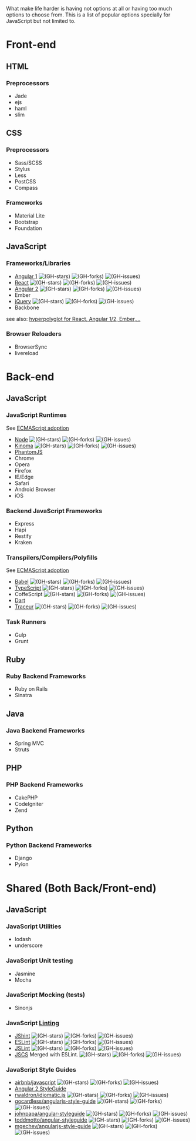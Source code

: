What make life harder is having not options at all or having too much options to choose from. 
This is a list of popular options specially for JavaScript but not limited to.

# Front-end

## HTML

### Preprocessors
 - Jade
 - ejs
 - haml
 - slim

## CSS

### Preprocessors
  - Sass/SCSS
  - Stylus
  - Less
  - PostCSS
  - Compass
  
### Frameworks
 - Material Lite
 - Bootstrap
 - Foundation

## JavaScript

### Frameworks/Libraries

- [Angular 1](https://github.com/angular/angular.js) 
![(GH-stars)](https://img.shields.io/github/stars/angular/angular.js.svg?style=flat-square) ![(GH-forks)](https://img.shields.io/github/forks/angular/angular.js.svg?style=flat-square) ![(GH-issues)](https://img.shields.io/github/issues/angular/angular.js.svg?style=flat-square)
- [React](https://github.com/facebook/react) 
![(GH-stars)](https://img.shields.io/github/stars/facebook/react.svg?style=flat-square) ![(GH-forks)](https://img.shields.io/github/forks/facebook/react.svg?style=flat-square) ![(GH-issues)](https://img.shields.io/github/issues/facebook/react.svg?style=flat-square)
- [Angular 2](https://github.com/angular/angular) ![(GH-stars)](https://img.shields.io/github/stars/angular/angular.svg?style=flat-square) ![(GH-forks)](https://img.shields.io/github/forks/angular/angular.svg?style=flat-square) ![(GH-issues)](https://img.shields.io/github/issues/angular/angular.svg?style=flat-square)
- Ember
- [jQuery](https://github.com/jquery/jquery) 
![(GH-stars)](https://img.shields.io/github/stars/jquery/jquery.svg?style=flat-square) ![(GH-forks)](https://img.shields.io/github/forks/jquery/jquery.svg?style=flat-square) ![(GH-issues)](https://img.shields.io/github/issues/jquery/jquery.svg?style=flat-square)
- Backbone

see also: [hyperpolyglot for React, Angular 1/2, Ember,...](http://jeffcarp.github.io/frontend-hyperpolyglot)

### Browser Reloaders
 - BrowserSync
 - livereload

# Back-end 

## JavaScript

### JavaScript Runtimes

See [ECMAScript adoption](http://kangax.github.io/compat-table)

- [Node](https://github.com/nodejs/node) ![(GH-stars)](https://img.shields.io/github/stars/nodejs/node.svg?style=flat-square) ![(GH-forks)](https://img.shields.io/github/forks/nodejs/node.svg?style=flat-square) ![(GH-issues)](https://img.shields.io/github/issues/nodejs/node.svg?style=flat-square)
- [Kinoma](https://github.com/Kinoma/kinomajs) ![(GH-stars)](https://img.shields.io/github/stars/Kinoma/kinomajs.svg?style=flat-square) ![(GH-forks)](https://img.shields.io/github/forks/Kinoma/kinomajs.svg?style=flat-square) ![(GH-issues)](https://img.shields.io/github/issues/Kinoma/kinomajs.svg?style=flat-square)
- [PhantomJS](http://phantomjs.org/)
- Chrome
- Opera
- Firefox
- IE/Edge
- Safari
- Android Browser
- iOS

### Backend JavaScript Frameworks

- Express
- Hapi
- Restify
- Kraken

### Transpilers/Compilers/Polyfills

See [ECMAScript adoption](http://kangax.github.io/compat-table)

- [Babel](https://github.com/babel/babel) ![(GH-stars)](https://img.shields.io/github/stars/babel/babel.svg?style=flat-square) ![(GH-forks)](https://img.shields.io/github/forks/babel/babel.svg?style=flat-square) ![(GH-issues)](https://img.shields.io/github/issues/babel/babel.svg?style=flat-square)
- [TypeScript](https://github.com/Microsoft/TypeScript) ![(GH-stars)](https://img.shields.io/github/stars/Microsoft/TypeScript.svg?style=flat-square) ![(GH-forks)](https://img.shields.io/github/forks/Microsoft/TypeScript.svg?style=flat-square) ![(GH-issues)](https://img.shields.io/github/issues/Microsoft/TypeScript.svg?style=flat-square)
- CoffeScript  ![(GH-stars)](https://img.shields.io/github/stars/jashkenas/coffeescript.svg?style=flat-square) ![(GH-forks)](https://img.shields.io/github/forks/jashkenas/coffeescript.svg?style=flat-square) ![(GH-issues)](https://img.shields.io/github/issues/jashkenas/coffeescript.svg?style=flat-square)
- [Dart](https://www.dartlang.org/)
- [Traceur](https://github.com/google/traceur-compiler) ![(GH-stars)](https://img.shields.io/github/stars/google/traceur-compiler.svg?style=flat-square) ![(GH-forks)](https://img.shields.io/github/forks/google/traceur-compiler.svg?style=flat-square) ![(GH-issues)](https://img.shields.io/github/issues/google/traceur-compiler.svg?style=flat-square)

### Task Runners

- Gulp
- Grunt

## Ruby

### Ruby Backend Frameworks

- Ruby on Rails
- Sinatra

## Java

### Java Backend Frameworks

 - Spring MVC
 - Struts
 
## PHP

### PHP Backend Frameworks

 - CakePHP
 - CodeIgniter
 - Zend

## Python

### Python Backend Frameworks

 - Django
 - Pylon

# Shared (Both Back/Front-end)

## JavaScript

### JavaScript Utilities

- lodash
- underscore

### JavaScript Unit testing

- Jasmine
- Mocha

### JavaScript Mocking (tests)

- Sinonjs

### JavaScript [Linting](https://www.sitepoint.com/comparison-javascript-linting-tools/)
 - [JShint](https://github.com/jshint/jshint) ![(GH-stars)](https://img.shields.io/github/stars/jshint/jshint.svg?style=flat-square) ![(GH-forks)](https://img.shields.io/github/forks/jshint/jshint.svg?style=flat-square) ![(GH-issues)](https://img.shields.io/github/issues/jshint/jshint.svg?style=flat-square)
 - [ESLint](https://github.com/eslint/eslint) ![(GH-stars)](https://img.shields.io/github/stars/eslint/eslint.svg?style=flat-square) ![(GH-forks)](https://img.shields.io/github/forks/eslint/eslint.svg?style=flat-square) ![(GH-issues)](https://img.shields.io/github/issues/eslint/eslint.svg?style=flat-square)
 - [JSLint](https://github.com/douglascrockford/JSLint) ![(GH-stars)](https://img.shields.io/github/stars/douglascrockford/JSLint.svg?style=flat-square) ![(GH-forks)](https://img.shields.io/github/forks/douglascrockford/JSLint.svg?style=flat-square) ![(GH-issues)](https://img.shields.io/github/issues/douglascrockford/JSLint.svg?style=flat-square)
 - [JSCS](https://github.com/jscs-dev/node-jscs) Merged with ESLint. ![(GH-stars)](https://img.shields.io/github/stars/jscs-dev/node-jscs.svg?style=flat-square) ![(GH-forks)](https://img.shields.io/github/forks/jscs-dev/node-jscs.svg?style=flat-square) ![(GH-issues)](https://img.shields.io/github/issues/jscs-dev/node-jscs.svg?style=flat-square)

### JavaScript Style Guides
 - [airbnb/javascript](https://github.com/airbnb/javascript) ![(GH-stars)](https://img.shields.io/github/stars/airbnb/javascript.svg?style=flat-square) ![(GH-forks)](https://img.shields.io/github/forks/airbnb/javascript.svg?style=flat-square) ![(GH-issues)](https://img.shields.io/github/issues/airbnb/javascript.svg?style=flat-square)
 - [Angular 2 StyleGuide](https://angular.io/styleguide) 
 - [rwaldron/idiomatic.js](https://github.com/rwaldron/idiomatic.js) ![(GH-stars)](https://img.shields.io/github/stars/rwaldron/idiomatic.js.svg?style=flat-square) ![(GH-forks)](https://img.shields.io/github/forks/rwaldron/idiomatic.js.svg?style=flat-square) ![(GH-issues)](https://img.shields.io/github/issues/rwaldron/idiomatic.js.svg?style=flat-square)
 - [gocardless/angularjs-style-guide](https://github.com/gocardless/angularjs-style-guide) ![(GH-stars)](https://img.shields.io/github/stars/gocardless/angularjs-style-guide.svg?style=flat-square) ![(GH-forks)](https://img.shields.io/github/forks/gocardless/angularjs-style-guide.svg?style=flat-square) ![(GH-issues)](https://img.shields.io/github/issues/gocardless/angularjs-style-guide.svg?style=flat-square)
 - [johnpapa/angular-styleguide](https://github.com/johnpapa/angular-styleguide) ![(GH-stars)](https://img.shields.io/github/stars/johnpapa/angular-styleguide.svg?style=flat-square) ![(GH-forks)](https://img.shields.io/github/forks/johnpapa/angular-styleguide.svg?style=flat-square) ![(GH-issues)](https://img.shields.io/github/issues/johnpapa/angular-styleguide.svg?style=flat-square)
 - [toddmotto/angular-styleguide](https://github.com/toddmotto/angular-styleguide) ![(GH-stars)](https://img.shields.io/github/stars/toddmotto/angular-styleguide.svg?style=flat-square) ![(GH-forks)](https://img.shields.io/github/forks/toddmotto/angular-styleguide.svg?style=flat-square) ![(GH-issues)](https://img.shields.io/github/issues/toddmotto/angular-styleguide.svg?style=flat-square)
 - [mgechev/angularjs-style-guide](https://github.com/mgechev/angularjs-style-guide) ![(GH-stars)](https://img.shields.io/github/stars/mgechev/angularjs-style-guide.svg?style=flat-square) ![(GH-forks)](https://img.shields.io/github/forks/mgechev/angularjs-style-guide.svg?style=flat-square) ![(GH-issues)](https://img.shields.io/github/issues/mgechev/angularjs-style-guide.svg?style=flat-square)
